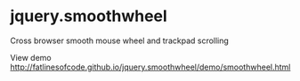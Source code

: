 jquery.smoothwheel
==================

Cross browser smooth mouse wheel and trackpad scrolling

View demo http://fatlinesofcode.github.io/jquery.smoothwheel/demo/smoothwheel.html
